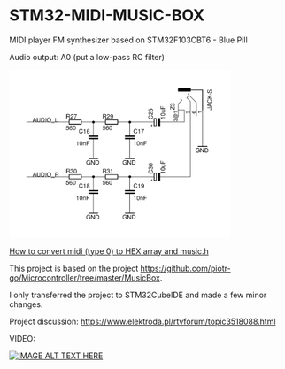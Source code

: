 # STM32-MIDI-MUSIC-BOX
MIDI player FM synthesizer based on STM32F103CBT6 - Blue Pill

Audio output: A0 (put a low-pass RC filter)

<img src="https://github.com/US4LKW/STM32-MIDI-MUSIC-BOX/blob/main/Img/RC-filter.png" width="400"/>

[How to convert midi (type 0) to HEX array and music.h](https://github.com/US4LKW/STM32-MIDI-MUSIC-BOX/raw/main/MIDI_converter/)

This project is based on the project https://github.com/piotr-go/Microcontroller/tree/master/MusicBox.

I only transferred the project to STM32CubeIDE and made a few minor changes.

Project discussion: https://www.elektroda.pl/rtvforum/topic3518088.html

VIDEO:

[![IMAGE ALT TEXT HERE](https://i.ytimg.com/vi/K8pzjLzDs2E/sddefault.jpg)](https://www.youtube.com/watch?v=K8pzjLzDs2E)
